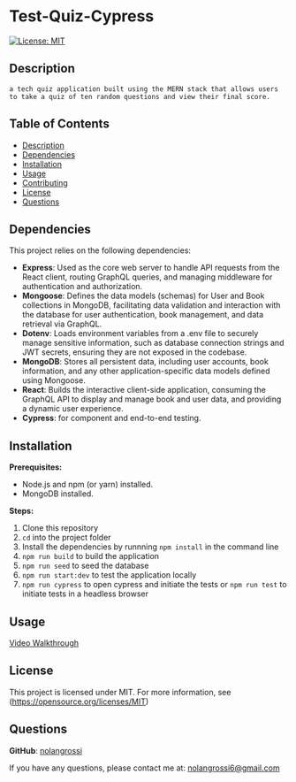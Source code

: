 # Test-Quiz-Cypress

  [![License: MIT](https://img.shields.io/badge/License-MIT-blue.svg)](https://opensource.org/licenses/MIT)

## Description

    a tech quiz application built using the MERN stack that allows users to take a quiz of ten random questions and view their final score.

## Table of Contents

* [Description](#description)
* [Dependencies](#dependencies)
* [Installation](#installation)
* [Usage](#usage)
* [Contributing](#contributing)
* [License](#license)
* [Questions](#questions)

## Dependencies

  This project relies on the following dependencies:

* **Express**: Used as the core web server to handle API requests from the React client, routing GraphQL queries, and managing middleware for authentication and authorization.
* **Mongoose**: Defines the data models (schemas) for User and Book collections in MongoDB, facilitating data validation and interaction with the database for user authentication, book management, and data retrieval via GraphQL.
* **Dotenv**: Loads environment variables from a .env file to securely manage sensitive information, such as database connection strings and JWT secrets, ensuring they are not exposed in the codebase.
* **MongoDB**: Stores all persistent data, including user accounts, book information, and any other application-specific data models defined using Mongoose.
* **React**: Builds the interactive client-side application, consuming the GraphQL API to display and manage book and user data, and providing a dynamic user experience.
* **Cypress**: for component and end-to-end testing.

## Installation

**Prerequisites:**

* Node.js and npm (or yarn) installed.
* MongoDB installed.

**Steps:**

1. Clone this repository
2. `cd` into the project folder
3. Install the dependencies by runnning `npm install` in the command line
4. `npm run build` to build the application
5. `npm run seed` to seed the database
6. `npm run start:dev` to test the application locally
7. `npm run cypress` to open cypress and initiate the tests or `npm run test` to initiate tests in a headless browser

## Usage

[Video Walkthrough](https://drive.google.com/file/d/1sU8dv5VV3QrfnZyiCnwIGNXLo0j8Ysfc/view?usp=sharing)


## License

  This project is licensed under MIT. For more information, see (<https://opensource.org/licenses/MIT>)

## Questions

  **GitHub**: [nolangrossi](https://github.com/nolangrossi)

  If you have any questions, please contact me at: <nolangrossi6@gmail.com>
